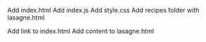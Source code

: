 Add index.html 
Add index.js 
Add style.css 
Add recipes folder with lasagne.html 

Add link to index.html 
Add content to lasagne.html 
